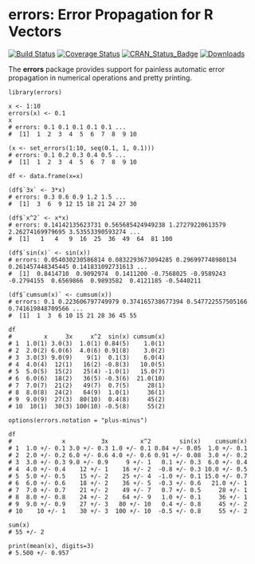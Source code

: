 # errors: Error Propagation for R Vectors

[![Build Status](https://travis-ci.org/Enchufa2/errors.svg?branch=master)](https://travis-ci.org/Enchufa2/errors)
[![Coverage Status](https://codecov.io/gh/Enchufa2/errors/branch/master/graph/badge.svg)](https://codecov.io/gh/Enchufa2/errors)
[![CRAN\_Status\_Badge](http://www.r-pkg.org/badges/version/errors)](http://cran.r-project.org/package=errors)
[![Downloads](http://cranlogs.r-pkg.org/badges/errors)](http://cran.rstudio.com/package=errors)

The **errors** package provides support for painless automatic error propagation in numerical operations and pretty printing.

```{r}
library(errors)

x <- 1:10
errors(x) <- 0.1
x
# errors: 0.1 0.1 0.1 0.1 0.1 ...
#  [1]  1  2  3  4  5  6  7  8  9 10

(x <- set_errors(1:10, seq(0.1, 1, 0.1)))
# errors: 0.1 0.2 0.3 0.4 0.5 ...
#  [1]  1  2  3  4  5  6  7  8  9 10

df <- data.frame(x=x)

(df$`3x` <- 3*x)
# errors: 0.3 0.6 0.9 1.2 1.5 ...
#  [1]  3  6  9 12 15 18 21 24 27 30

(df$`x^2` <- x*x)
# errors: 0.14142135623731 0.565685424949238 1.27279220613579 2.26274169979695 3.53553390593274 ...
#  [1]   1   4   9  16  25  36  49  64  81 100

(df$`sin(x)` <- sin(x))
# errors: 0.054030230586814 0.0832293673094285 0.296997748980134 0.261457448345445 0.141831092731613 ...
#  [1]  0.8414710  0.9092974  0.1411200 -0.7568025 -0.9589243 -0.2794155  0.6569866  0.9893582  0.4121185 -0.5440211

(df$`cumsum(x)` <- cumsum(x))
# errors: 0.1 0.223606797749979 0.374165738677394 0.547722557505166 0.741619848709566 ...
#  [1]  1  3  6 10 15 21 28 36 45 55

df
#         x     3x     x^2  sin(x) cumsum(x)
# 1  1.0(1) 3.0(3)  1.0(1) 0.84(5)    1.0(1)
# 2  2.0(2) 6.0(6)  4.0(6) 0.91(8)    3.0(2)
# 3  3.0(3) 9.0(9)    9(1)  0.1(3)    6.0(4)
# 4  4.0(4)  12(1)   16(2) -0.8(3)   10.0(5)
# 5  5.0(5)  15(2)   25(4) -1.0(1)   15.0(7)
# 6  6.0(6)  18(2)   36(5) -0.3(6)  21.0(10)
# 7  7.0(7)  21(2)   49(7)  0.7(5)     28(1)
# 8  8.0(8)  24(2)   64(9)  1.0(1)     36(1)
# 9  9.0(9)  27(3)  80(10)  0.4(8)     45(2)
# 10  10(1)  30(3) 100(10) -0.5(8)     55(2)

options(errors.notation = "plus-minus")

df
#              x          3x         x^2        sin(x)    cumsum(x)
# 1  1.0 +/- 0.1 3.0 +/- 0.3 1.0 +/- 0.1 0.84 +/- 0.05  1.0 +/- 0.1
# 2  2.0 +/- 0.2 6.0 +/- 0.6 4.0 +/- 0.6 0.91 +/- 0.08  3.0 +/- 0.2
# 3  3.0 +/- 0.3 9.0 +/- 0.9     9 +/- 1   0.1 +/- 0.3  6.0 +/- 0.4
# 4  4.0 +/- 0.4    12 +/- 1    16 +/- 2  -0.8 +/- 0.3 10.0 +/- 0.5
# 5  5.0 +/- 0.5    15 +/- 2    25 +/- 4  -1.0 +/- 0.1 15.0 +/- 0.7
# 6  6.0 +/- 0.6    18 +/- 2    36 +/- 5  -0.3 +/- 0.6   21.0 +/- 1
# 7  7.0 +/- 0.7    21 +/- 2    49 +/- 7   0.7 +/- 0.5     28 +/- 1
# 8  8.0 +/- 0.8    24 +/- 2    64 +/- 9   1.0 +/- 0.1     36 +/- 1
# 9  9.0 +/- 0.9    27 +/- 3   80 +/- 10   0.4 +/- 0.8     45 +/- 2
# 10    10 +/- 1    30 +/- 3  100 +/- 10  -0.5 +/- 0.8     55 +/- 2

sum(x)
# 55 +/- 2

print(mean(x), digits=3)
# 5.500 +/- 0.957
```
